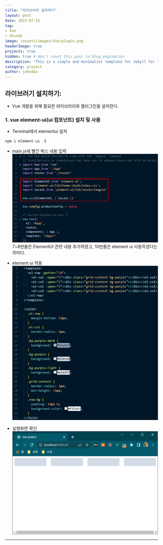 ```yaml
---
title: "라이브러리 설치하기"
layout: post
date: 2022-07-15
tag: 
- Vue
- VScode
image: /assets/images/Vue/plugin.png
headerImage: true
projects: true
hidden: true # don't count this post in blog pagination
description: "This is a simple and minimalist template for Jekyll for those who likes to eat noodles."
category: project
author: johndoe
---
```


## 라이브러기 설치하기:
- Vue 개발을 위해 필요한 라이브러리와 플러그인을 설치한다.

### 1. vue element-ui(ui 컴포넌트) 설치 및 사용
- Terminal에서 elementui 설치
```javascript
npm i element-ui -S
```

- main.js에 빨간 박스 내용 입력
[![텍스트](../assets/images/Vue/element-ui%20main.js%EC%97%90%20%EC%B6%94%EA%B0%80.PNG)](../assets/images/Vue/element-ui%20main.js%EC%97%90%20%EC%B6%94%EA%B0%80.PNG)
7~8번줄은 ElementUI 관련 내용 추가하였고, 10번줄은 element ui 사용하겠다는 의미다.

- element ui 적용
[![텍스트](../assets/images/Vue/element-ui%20%EC%A0%81%EC%9A%A9.PNG)](../assets/images/Vue/element-ui%20%EC%A0%81%EC%9A%A9.PNG)

- 실행화면 확인
[![텍스트](../assets/images/Vue/element-ui%20%EC%8B%A4%ED%96%89%ED%99%94%EB%A9%B4.PNG)](../assets/images/Vue/element-ui%20%EC%8B%A4%ED%96%89%ED%99%94%EB%A9%B4.PNG)

* * *